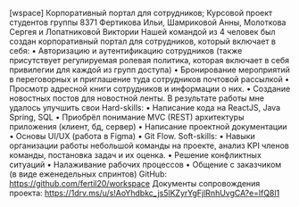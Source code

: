 [wspace]
Корпоративный портал для сотрудников;
Курсовой проект студентов группы 8371 Фертикова Ильи, Шамриковой Анны, Молоткова Сергея и Лопатниковой Виктории
Нашей командой из 4 человек был создан корпоративный портал для сотрудников, который включает в себя:
• Авторизацию и аутентификацию сотрудников (также присутствует регулируемая ролевая политика, которая включает в себя привилегии для каждой из групп доступа)
• Бронирование мероприятий в переговорных и приглашение туда сотрудников почтовой рассылкой
• Просмотр адресной книги сотрудников и информации о них.
• Создание новостных постов для новостной ленты.
В результате работы мне удалось улучшить свои Hard-skills:
• Написание кода на ReactJS, Java Spring, SQL
• Приобрёл понимание MVC (REST) архитектуры приложения (клиент, бд, сервер)
• Написание проектной документации
• Основы UI/UX (работа в Figma)
• Git Flow.
Soft-skills:
• Навыки организации работы небольшой команды на проекте, анализ KPI членов команды, постановка задач и их оценка.
• Решение конфликтных ситуаций
• Налаживание рабочих процессов
• Общение с заказчиком (в виде еженедельных спринтов)
GitHub:
https://github.com/fertil20/workspace
Документы сопровождения проекта:
https://1drv.ms/u/s!AoYhdbkc_js5lKZyrYgFjlRnhUvgCA?e=lfQ8l1
